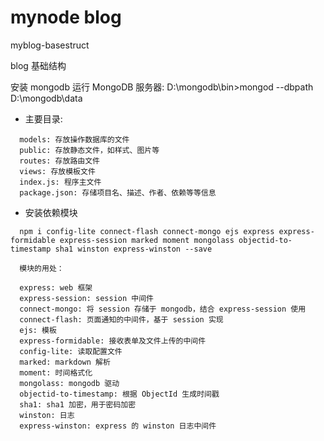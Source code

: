 # mynode blog

myblog-basestruct

blog 基础结构

安装 mongodb  运行 MongoDB 服务器: D:\mongodb\bin>mongod --dbpath D:\mongodb\data  

* 主要目录:
```
  models: 存放操作数据库的文件
  public: 存放静态文件，如样式、图片等
  routes: 存放路由文件
  views: 存放模板文件
  index.js: 程序主文件
  package.json: 存储项目名、描述、作者、依赖等等信息
```
* 安装依赖模块
```
  npm i config-lite connect-flash connect-mongo ejs express express-formidable express-session marked moment mongolass objectid-to-timestamp sha1 winston express-winston --save
  
  模块的用处：

  express: web 框架
  express-session: session 中间件
  connect-mongo: 将 session 存储于 mongodb，结合 express-session 使用
  connect-flash: 页面通知的中间件，基于 session 实现
  ejs: 模板
  express-formidable: 接收表单及文件上传的中间件
  config-lite: 读取配置文件
  marked: markdown 解析
  moment: 时间格式化
  mongolass: mongodb 驱动
  objectid-to-timestamp: 根据 ObjectId 生成时间戳
  sha1: sha1 加密，用于密码加密
  winston: 日志
  express-winston: express 的 winston 日志中间件
```

